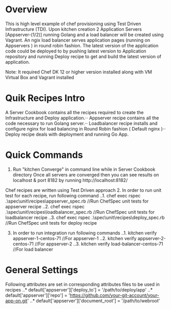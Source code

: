 Overview
========

This is high level example of chef provisioning using Test Driven Infrastructure (TDI). Upon kitchen creation  2 Application Servers [Appserver-(1/2)] running Golang and a load balancer will be created using Vagrant. An ngix load balancer serves application pages (running on Appservers ) in round robin fashion. The latest version of the application code could be deployed to by pushing latest version to Application repository and running Deploy recipe to get and build the latest version of application.

Note: It required Chef DK 12 or higher version installed along with VM Virtual Box and Vagrant installed

Quik Recipes Intro
======================
A Server Cookbook contains all the recipes required to create the Infrastructure and Deploy application.⋅⋅
Appserver recipe contains all the code necessary to run Golang server.⋅⋅
Loadbalancer recipe installs and configure nginx for load balancing in Round Robin fashion ( Default nginx )⋅⋅
Deploy recipe deals with deployment and running Go App.

Quick Commands
======================

 1. Run "kitchen Converge" in command line while in Server Cookbook directory
    Once all servers are converged then you can see results on localhost & port 8182 by running http://localhost:8182/

 Chef recipes are written using Test Driven approach
 2. In order to run unit test for each recipe, run following command
    ..1. chef exec rspec .\spec\unit\recipes\appserver_spec.rb           //Run ChefSpec unit tests for appserver recipe
    ..2. chef exec rspec .\spec\unit\recipes\loadbalancer_spec.rb        //Run ChefSpec unit tests for loadbalancer recipe
    ..3. chef exec rspec .\spec\unit\recipes\deploy_spec.rb              //Run ChefSpec unit tests for deploy recipe


 3. In order to run integration run following commands
   ..1.  kitchen verify appserver-1-centos-71      //For appserver-1
   ..2.  kitchen verify appserver-2-centos-71      //For appserver-2
   ..3.  kitchen verify load-balancer-centos-71    //For load balancer

General Settings
=============
Following attributes are set in corresponding attributes files to be used in recipes
..* default['appserver']['deploy_to'] = '/path/to/deploy/app'
..* default['appserver']['repo'] = 'https://github.com/your-git-account/your-app-on.git'
..* default['appserver']['document_root'] = '/path/to/webroot'
